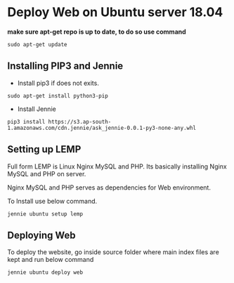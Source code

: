 # Deploy Web on Ubuntu server 18.04

**make sure apt-get repo is up to date, to do so use command**

```	
sudo apt-get update 
```

## Installing PIP3 and Jennie
- Install pip3 if does not exits.

```
sudo apt-get install python3-pip
```

- Install Jennie
```commandline
pip3 install https://s3.ap-south-1.amazonaws.com/cdn.jennie/ask_jennie-0.0.1-py3-none-any.whl
```

## Setting up LEMP
Full form LEMP is Linux Nginx MySQL and PHP. Its basically installing Nginx MySQL and PHP on server.

Nginx MySQL and PHP serves as dependencies for Web environment.

To Install use below command.
```
jennie ubuntu setup lemp
```

## Deploying Web
To deploy the website, go inside source folder where main index 
files are kept and run below command

```
jennie ubuntu deploy web
```